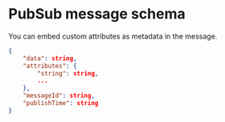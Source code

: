 # PubSub message schema
You can embed custom attributes as metadata in the message.

```json
{
    "data": string,
    "attributes": {
        "string": string,
        ...
    },
    "messageId": string,
    "publishTime": string
}
```
